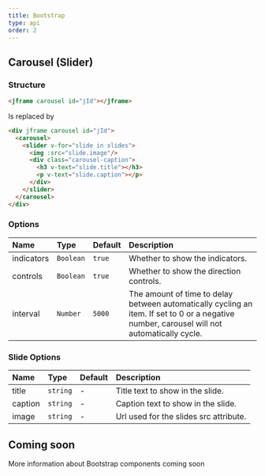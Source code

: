 ```yaml
---
title: Bootstrap
type: api
order: 2
---
```


## Carousel (Slider)

### Structure
``` html
<jframe carousel id="jId"></jframe>
```
Is replaced by
```html
<div jframe carousel id="jId">
  <carousel>
    <slider v-for="slide in slides">
      <img :src="slide.image"/>
      <div class="carousel-caption">
        <h3 v-text="slide.title"></h3>
        <p v-text="slide.caption"></p>
      </div>
    </slider>
  </carousel>
</div>
```

### Options

| Name | Type | Default | Description |
|:---- |:---- |:------- |:----------- |
| indicators | `Boolean` | `true` | Whether to show the indicators. |
| controls | `Boolean`   | `true` | Whether to show the direction controls. |
| interval | `Number`    | `5000` | The amount of time to delay between automatically cycling an item. If set to 0 or a negative number, carousel will not automatically cycle.|

### Slide Options

| Name | Type | Default | Description |
|:---- |:---- |:------- |:----------- |
| title | `string`    | - | Title text to show in the slide. |
| caption | `string`  | - | Caption text to show in the slide. |
| image | `string`    | - | Url used for the slides src attribute. |

<a class="guide-link"></a>

## Coming soon

<p class="tip">More information about Bootstrap components coming soon</p>
